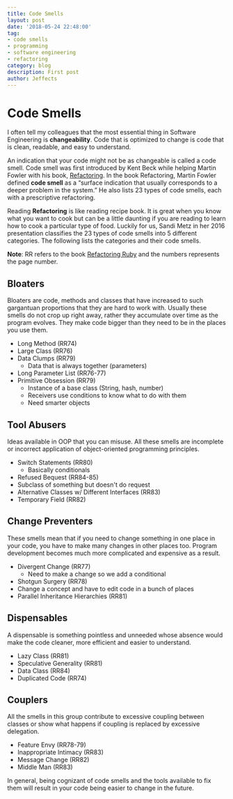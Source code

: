 ```yaml
---
title: Code Smells
layout: post
date: '2018-05-24 22:48:00'
tag:
- code smells
- programming
- software engineering
- refactoring
category: blog
description: First post
author: Jeffects
---
```


# Code Smells
I often tell my colleagues that the most essential thing in Software Engineering is **changeability**. Code that is optimized to change is code that is clean, readable, and easy to understand.

An indication that your code might not be as changeable is called a code smell. Code smell was first introduced by Kent Beck while helping Martin Fowler with his book, [Refactoring](https://martinfowler.com/books/refactoring.html).  In the book Refactoring, Martin Fowler defined **code smell** as a “surface indication that usually corresponds to a deeper problem in the system.” He also lists 23 types of code smells, each with a prescriptive refactoring.

Reading **Refactoring** is like reading recipe book. It is great when you know what you want to cook but can be a little daunting if you are reading to learn how to cook a particular type of food. Luckily for us, Sandi Metz in her 2016 presentation classifies the 23 types of code smells into 5 different categories.  The following lists the categories and their code smells.

**Note**: RR refers to the book [Refactoring Ruby](https://martinfowler.com/books/refactoringRubyEd.html) and the numbers represents the page number.


## Bloaters
Bloaters are code, methods and classes that have increased to such gargantuan proportions that they are hard to work with. Usually these smells do not crop up right away, rather they accumulate over time as the program evolves.  They make code bigger than they need to be in the places you use them.


* Long Method (RR74)
* Large Class (RR76)
* Data Clumps (RR79)
  * Data that is always together (parameters)
* Long Parameter List (RR76-77)
* Primitive Obsession (RR79)
  * Instance of a base class (String, hash, number)
  * Receivers use conditions to know what to do with them
  * Need smarter objects
 

## Tool Abusers
Ideas available in OOP that you can misuse.  All these smells are incomplete or incorrect application of object-oriented programming principles.


* Switch Statements (RR80)
  * Basically conditionals
* Refused Bequest (RR84-85)
 * Subclass of something but doesn't do request
* Alternative Classes w/ Different Interfaces (RR83)
* Temporary Field (RR82)

## Change Preventers
These smells mean that if you need to change something in one place in your code, you have to make many changes in other places too. Program development becomes much more complicated and expensive as a result.


* Divergent Change (RR77)
  * Need to make a change so we add a conditional
* Shotgun Surgery (RR78)
 * Change a concept and have to edit code in a bunch of places
 * Parallel Inheritance Hierarchies (RR81)

## Dispensables
A dispensable is something pointless and unneeded whose absence would make the code cleaner, more efficient and easier to understand.


* Lazy Class (RR81)
* Speculative Generality (RR81)
* Data Class (RR84)
* Duplicated Code (RR74)

## Couplers
All the smells in this group contribute to excessive coupling between classes or show what happens if coupling is replaced by excessive delegation.


* Feature Envy (RR78-79)
* Inappropriate Intimacy (RR83)
* Message Change (RR82)
* Middle Man (RR83)


In general, being cognizant of code smells and the tools available to fix them will result in your code being easier to change in the future.
